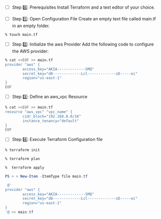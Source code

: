 

- [ ]  Step :zero:: Prerequisites
Install Terraform and a text editor of your choice.

- [ ]  Step :one:: Open Configuration File
Create an empty text file called main.tf in an empty folder.

```bash
% touch main.tf
```

- [ ] Step :two:: Initialize the aws Provider
Add the following code to configure the AWS provider:

```zsh
% cat <<EOF >> main.tf
provider "aws" {
        access_key="AKIA-------------SMQ"
        secret_key="d8-------------Lcl-------------sD-----ei"
        region="us-east-1"
}
EOF
```

- [ ] Step :three:: Define an aws_vpc Resource

```zsh
% cat <<EOF >> main.tf
resource "aws_vpc" "vpc_name" {
        cidr_block="192.168.0.0/16"
        instance_tenancy="default"
}
EOF
```

- [ ] Step :four:: Execute Terraform Configuration file

```zsh
% terraform init
```

```zsh
% terraform plan
```

```zsh
%  terraform apply
```

```powershell
PS > > New-Item -ItemType file main.tf
```

```powershell
 @'
provider "aws" {
        access_key="AKIA-------------SMQ"
        secret_key="d8-------------Lcl-------------sD-----ei"
        region="us-east-1"
}
'@ >> main.tf
```
